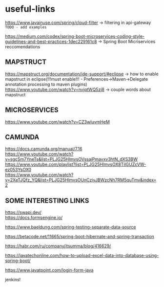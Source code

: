 # useful-links

https://www.javainuse.com/spring/cloud-filter -> filtering in api-gateway `TODO - add examples` </br>

https://medium.com/codex/spring-boot-microservices-coding-style-guidelines-and-best-practices-1dec229161c8 -> Spring Boot Micriservices reccomendations </br>

## MAPSTRUCT
https://mapstruct.org/documentation/ide-support/#eclipse -> how to enable mapstruct in eclipse(!!!must enable!!! - Preferences->Maven->Delegate annotation processing to maven plugins)</br>
https://www.youtube.com/watch?v=nvjqtWQ5zj8 -> couple words about mapstruct



## MICROSERVICES
https://www.youtube.com/watch?v=CZ3wIuvmHeM

## CAMUNDA

https://docs.camunda.org/manual/7.16 </br>
https://www.youtube.com/watch?v=sgcSm7YneTs&list=PLJG25HlmvsOVssaiPmavxv3htN_dXS3BW </br>
https://www.youtube.com/playlist?list=PLJG25HlmvsOX8TiIGUZcVW-ez053YsOX0 </br>
https://www.youtube.com/watch?v=2XeTJQfz_YQ&list=PLJG25HlmvsOUnCziyJBWzcNh7RM5quTmv&index=2 </br>


## SOME INTERESTING LINKS

https://swapi.dev/ </br>
https://docs.formsengine.io/

https://www.baeldung.com/spring-testing-separate-data-source

https://betacode.net/11665/spring-boot-hibernate-and-spring-transaction

https://habr.com/ru/company/itsumma/blog/416629/

https://javatechonline.com/how-to-upload-excel-data-into-database-using-spring-boot/

https://www.javatpoint.com/login-form-java

jenkins!
